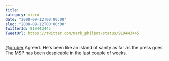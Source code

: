 ```yaml
---
title: 
category: micro
date: "2008-09-12T00:00:00"
slug: "2008-09-12T00:00:00"
TwitterId: 919443445
TweetUrl: https://twitter.com/mark_philpot/status/919443445
---
```


[@gruber](https://twitter.com/gruber) Agreed. He's been like an island of sanity
as far as the press goes. The MSP has been despicable in the last couple of
weeks.
